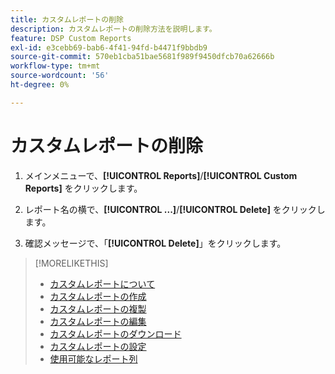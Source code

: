 ```yaml
---
title: カスタムレポートの削除
description: カスタムレポートの削除方法を説明します。
feature: DSP Custom Reports
exl-id: e3cebb69-bab6-4f41-94fd-b4471f9bbdb9
source-git-commit: 570eb1cba51bae5681f989f9450dfcb70a62666b
workflow-type: tm+mt
source-wordcount: '56'
ht-degree: 0%

---
```


# カスタムレポートの削除

1. メインメニューで、**[!UICONTROL Reports]**/**[!UICONTROL Custom Reports]** をクリックします。

1. レポート名の横で、**[!UICONTROL ...]**/**[!UICONTROL Delete]** をクリックします。

1. 確認メッセージで、「**[!UICONTROL Delete]**」をクリックします。

>[!MORELIKETHIS]
>
>* [ カスタムレポートについて ](/help/dsp/reports/report-about.md)
>* [ カスタムレポートの作成 ](/help/dsp/reports/report-create.md)
>* [ カスタムレポートの複製 ](/help/dsp/reports/report-copy.md)
>* [ カスタムレポートの編集 ](/help/dsp/reports/report-edit.md)
>* [ カスタムレポートのダウンロード ](/help/dsp/reports/report-download.md)
>* [ カスタムレポートの設定 ](/help/dsp/reports/report-settings.md)
>* [ 使用可能なレポート列 ](/help/dsp/reports/report-columns.md)
